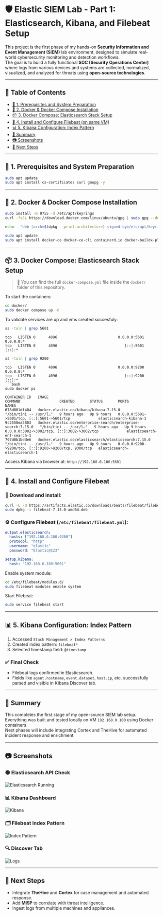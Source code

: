 
# 🛡️ Elastic SIEM Lab - Part 1: Elasticsearch, Kibana, and Filebeat Setup

This project is the first phase of my hands-on **Security Information and Event Management (SIEM)** lab environment, designed to simulate real-world cybersecurity monitoring and detection workflows.  
The goal is to build a fully functional **SOC (Security Operations Center)** where logs from various devices and systems are collected, normalized, visualized, and analyzed for threats using **open-source technologies**.

---

## 📑 Table of Contents

- [🐧 1. Prerequisites and System Preparation](#-1-prerequisites-and-system-preparation)
- [🐳 2. Docker & Docker Compose Installation](#-2-docker--docker-compose-installation)
- [📦 3. Docker Compose: Elasticsearch Stack Setup](#-3-docker-compose-elasticsearch-stack-setup)
- [📄 4. Install and Configure Filebeat (on same VM)](#-4-install-and-configure-filebeat-on-same-vm)
- [📊 5. Kibana Configuration: Index Pattern](#-5-kibana-configuration-index-pattern)
- [📝 Summary](#-summary)
- [📷 Screenshots](#-screenshots)
- [🚧 Next Steps](#-next-steps)

---

## 🐧 1. Prerequisites and System Preparation

```bash
sudo apt update
sudo apt install ca-certificates curl gnupg -y
```

---

## 🐳 2. Docker & Docker Compose Installation

```bash
sudo install -m 0755 -d /etc/apt/keyrings
curl -fsSL https://download.docker.com/linux/ubuntu/gpg | sudo gpg --dearmor -o /etc/apt/keyrings/docker.gpg

echo   "deb [arch=$(dpkg --print-architecture) signed-by=/etc/apt/keyrings/docker.gpg]   https://download.docker.com/linux/ubuntu $(lsb_release -cs) stable" |   sudo tee /etc/apt/sources.list.d/docker.list > /dev/null

sudo apt update
sudo apt install docker-ce docker-ce-cli containerd.io docker-buildx-plugin docker-compose-plugin -y
```

---

## 📦 3. Docker Compose: Elasticsearch Stack Setup

> 📁 You can find the full `docker-compose.yml` file inside the `docker/` folder of this repository.

To start the containers:

```bash
cd docker/
sudo docker compose up -d
```

To validate services are up and vms created succesfuly:

```bash
ss -tuln | grep 5601
```

```
tcp   LISTEN 0      4096                            0.0.0.0:5601        0.0.0.0:*
tcp   LISTEN 0      4096                               [::]:5601           [::]:*
```

```bash
ss -tuln | grep 9200
```

```
tcp   LISTEN 0      4096                            0.0.0.0:9200        0.0.0.0:*
tcp   LISTEN 0      4096                               [::]:9200           [::]:*
```bash
sudo docker ps
```

```
CONTAINER ID   IMAGE                                                          COMMAND                  CREATED       STATUS       PORTS                                                   NAMES
678d801df404   docker.elastic.co/kibana/kibana:7.15.0                         "/bin/tini -- /usr/l…"   9 hours ago   Up 9 hours   0.0.0.0:5601->5601/tcp, [::]:5601->5601/tcp             elasticsearch-kibana-1
9c2558ea5803   docker.elastic.co/enterprise-search/enterprise-search:7.15.0   "/bin/tini -- /usr/l…"   9 hours ago   Up 9 hours   0.0.0.0:3002->3002/tcp, [::]:3002->3002/tcp             elasticsearch-ent-search-1
797d0b1bdde6   docker.elastic.co/elasticsearch/elasticsearch:7.15.0           "/bin/tini -- /usr/l…"   9 hours ago   Up 9 hours   0.0.0.0:9200->9200/tcp, [::]:9200->9200/tcp, 9300/tcp   elasticsearch-elasticsearch-1
```

Access Kibana via browser at: `http://192.168.0.100:5601`

---

## 📄 4. Install and Configure Filebeat

### 🔽 Download and install:

```bash
curl -L -O https://artifacts.elastic.co/downloads/beats/filebeat/filebeat-7.15.0-amd64.deb
sudo dpkg -i filebeat-7.15.0-amd64.deb
```

### ⚙️ Configure Filebeat (`/etc/filebeat/filebeat.yml`):

```yaml
output.elasticsearch:
  hosts: ["192.168.0.100:9200"]
  protocol: "http"
  username: "elastic"
  password: "Elastic@123"

setup.kibana:
  host: "192.168.0.100:5601"
```

Enable system module:

```bash
cd /etc/filebeat/modules.d/
sudo filebeat modules enable system
```

Start Filebeat:

```bash
sudo service filebeat start
```

---

## 📊 5. Kibana Configuration: Index Pattern

1. Accessed `Stack Management > Index Patterns`
2. Created index pattern: `filebeat*`
3. Selected timestamp field: `@timestamp`

### ✅ Final Check

- Filebeat logs confirmed in Elasticsearch.
- Fields like `agent.hostname`, `event.dataset`, `host.ip`, etc. successfully parsed and visible in Kibana Discover tab.

---

## 📝 Summary

This completes the first stage of my open-source SIEM lab setup.  
Everything was built and tested locally on VM `192.168.0.100` using Docker containers.  
Next phases will include integrating Cortex and TheHive for automated incident response and enrichment.

---

## 📷 Screenshots

### 🟢 Elasticsearch API Check

![Elasticsearch Running](screenshots/elasticsearch-check.png)

### 📊 Kibana Dashboard

![Kibana](screenshots/kibana-dashboard.png)

### 🗂️ Filebeat Index Pattern

![Index Pattern](screenshots/filebeat-index.png)

### 🔍 Discover Tab

![Logs](screenshots/discover-logs.png)

---


## 🚧 Next Steps

- Integrate **TheHive** and **Cortex** for case management and automated response.
- Add **MISP** to correlate with threat intelligence.
- Ingest logs from multiple machines and appliances.
